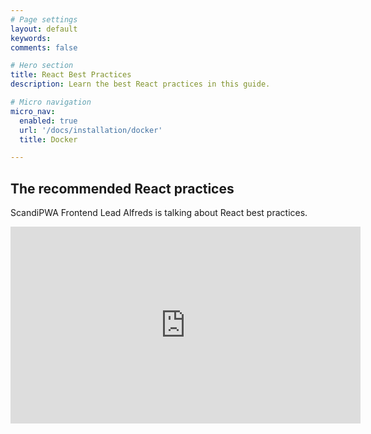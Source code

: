 ```yaml
---
# Page settings
layout: default
keywords:
comments: false

# Hero section
title: React Best Practices
description: Learn the best React practices in this guide.

# Micro navigation
micro_nav:
  enabled: true
  url: '/docs/installation/docker'
  title: Docker

---
```


## The recommended React practices 

ScandiPWA Frontend Lead Alfreds is talking about React best practices.

<div class="video">
    <iframe width="560" height="315" src="https://www.youtube.com/embed/0tSXwEg26UA" frameborder="0" allow="accelerometer; autoplay; encrypted-media; gyroscope; picture-in-picture" allowfullscreen></iframe>
</div>

